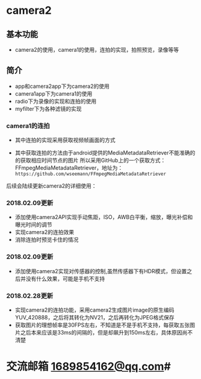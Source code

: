 # camera2
## 基本功能 ##
- camera2的使用，camera1的使用，连拍的实现，拍照预览，录像等等  
## 简介 ##
- app和camera2app下为camera2的使用 
- camera1app下为camera1的使用
- radio下为录像的实现和连拍的使用
- myfilter下为各种滤镜的实现

### camera1的连拍 ###
- 其中连拍的实现采用获取视频帧画面的方式

- 其中获取连拍的方法由于android提供的MediaMetadataRetriever不能准确的的获取相应时间节点的图片
所以采用GitHub上的一个获取方式：FFmpegMediaMetadataRetriever，地址为：`https://github.com/wseemann/FFmpegMediaMetadataRetriever`

后续会陆续更新camera2的详细使用：

### 2018.02.09更新 ###
- 添加使用camera2API实现手动焦距，ISO，AWB白平衡，缩放，曝光补偿和曝光时间的调节
- 实现camera2的连拍效果
- 消除连拍时预览卡住的情况
### 2018.02.09更新 ###
- 添加使用camera2实现对传感器的控制,虽然传感器下有HDR模式，但设置之后并没有什么效果，可能是手机不支持

### 2018.02.28更新 ###
- 实现camera2的连拍功能，采用camera2生成图片image的原生编码YUV_420888，之后将其转化为NV21，之后再转化为JPEG格式保存
- 获取图片的理想帧率是30FPS左右，不知道是不是手机不支持，每获取五张图片之后本来应该是33ms的间隔的，但是却飙升到150ms左右，具体原因尚不清楚


# 交流邮箱 1689854162@qq.com#
